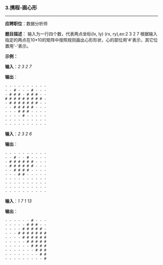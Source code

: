 ### 3.携程-画心形
------
**应聘职位**：数据分析师

**题目描述**：
输入为一行四个数，代表两点坐标(lx, ly) (rx, ry),ex:2 3 2 7
根据输入指定的两点在10*10的矩阵中按照规则画出心形形状，心的部位用'#'表示，其它位置用'-'表示。

**示例：**

**输入**：*2 3 2 7*

**输出**：
```
- - - - - - - - - -
- - # - - - # - - -
- # # # - # # # - -
# # # # # # # # # -
- # # # # # # # - -
- - # # # # # - - -
- - - # # # - - - -
- - - - # - - - - -
- - - - - - - - - -
- - - - - - - - - -
```

**输入**：*2 3 2 6*

**输出**：
```
- - - - - - - - - -
- - # - - # - - - -
- # # # # # # - - -
- # # # # # # - - -
- - # # # # - - - -
- - - # # - - - - -
- - - - - - - - - -
- - - - - - - - - -
- - - - - - - - - -
- - - - - - - - - -
```
**输入**：*1 7 1 13*

**输出**：
```
- - - - - - # - - -
- - - - - # # # - -
- - - - # # # # # -
- - - # # # # # # #
- - - - # # # # # #
- - - - - # # # # #
- - - - - - # # # #
- - - - - - - # # #
- - - - - - - - # #
- - - - - - - - - #
```

